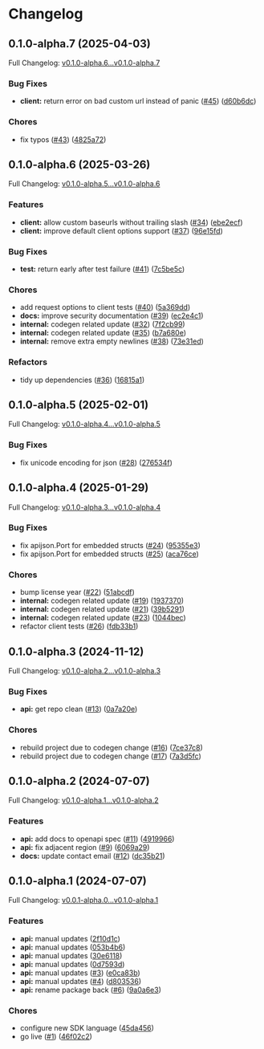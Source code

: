 # Changelog

## 0.1.0-alpha.7 (2025-04-03)

Full Changelog: [v0.1.0-alpha.6...v0.1.0-alpha.7](https://github.com/phoebe-bird/phoebe-go/compare/v0.1.0-alpha.6...v0.1.0-alpha.7)

### Bug Fixes

* **client:** return error on bad custom url instead of panic ([#45](https://github.com/phoebe-bird/phoebe-go/issues/45)) ([d60b6dc](https://github.com/phoebe-bird/phoebe-go/commit/d60b6dcb55c19ec28f36bbb1c7339df49cac3013))


### Chores

* fix typos ([#43](https://github.com/phoebe-bird/phoebe-go/issues/43)) ([4825a72](https://github.com/phoebe-bird/phoebe-go/commit/4825a72992c7ba48f99363dd3443a05ca51c3ecd))

## 0.1.0-alpha.6 (2025-03-26)

Full Changelog: [v0.1.0-alpha.5...v0.1.0-alpha.6](https://github.com/phoebe-bird/phoebe-go/compare/v0.1.0-alpha.5...v0.1.0-alpha.6)

### Features

* **client:** allow custom baseurls without trailing slash ([#34](https://github.com/phoebe-bird/phoebe-go/issues/34)) ([ebe2ecf](https://github.com/phoebe-bird/phoebe-go/commit/ebe2ecf8641ac6475989f960345bec02f4600ac9))
* **client:** improve default client options support ([#37](https://github.com/phoebe-bird/phoebe-go/issues/37)) ([96e15fd](https://github.com/phoebe-bird/phoebe-go/commit/96e15fda795f088e025c6cbdb069c295afe1ead6))


### Bug Fixes

* **test:** return early after test failure ([#41](https://github.com/phoebe-bird/phoebe-go/issues/41)) ([7c5be5c](https://github.com/phoebe-bird/phoebe-go/commit/7c5be5caa15b695f115d1ce3a9fe82d5139d6faf))


### Chores

* add request options to client tests ([#40](https://github.com/phoebe-bird/phoebe-go/issues/40)) ([5a369dd](https://github.com/phoebe-bird/phoebe-go/commit/5a369dd3481315dd97690d2253509da164c6fe57))
* **docs:** improve security documentation ([#39](https://github.com/phoebe-bird/phoebe-go/issues/39)) ([ec2e4c1](https://github.com/phoebe-bird/phoebe-go/commit/ec2e4c167ecc6e343eab90f9dcd896b5aa6451bb))
* **internal:** codegen related update ([#32](https://github.com/phoebe-bird/phoebe-go/issues/32)) ([7f2cb99](https://github.com/phoebe-bird/phoebe-go/commit/7f2cb9909324d2225b30d29e2ab968b51a8a15c5))
* **internal:** codegen related update ([#35](https://github.com/phoebe-bird/phoebe-go/issues/35)) ([b7a680e](https://github.com/phoebe-bird/phoebe-go/commit/b7a680eeae6d93cd62556a6042f105f55ccc9b55))
* **internal:** remove extra empty newlines ([#38](https://github.com/phoebe-bird/phoebe-go/issues/38)) ([73e31ed](https://github.com/phoebe-bird/phoebe-go/commit/73e31eda4deef36a0c320a3f8a558a14aaac8f43))


### Refactors

* tidy up dependencies ([#36](https://github.com/phoebe-bird/phoebe-go/issues/36)) ([16815a1](https://github.com/phoebe-bird/phoebe-go/commit/16815a1a4fbb3be9fa4d9242001f4d81ec9c141f))

## 0.1.0-alpha.5 (2025-02-01)

Full Changelog: [v0.1.0-alpha.4...v0.1.0-alpha.5](https://github.com/phoebe-bird/phoebe-go/compare/v0.1.0-alpha.4...v0.1.0-alpha.5)

### Bug Fixes

* fix unicode encoding for json ([#28](https://github.com/phoebe-bird/phoebe-go/issues/28)) ([276534f](https://github.com/phoebe-bird/phoebe-go/commit/276534f829f813e5a046a2079221b7d57548c87a))

## 0.1.0-alpha.4 (2025-01-29)

Full Changelog: [v0.1.0-alpha.3...v0.1.0-alpha.4](https://github.com/phoebe-bird/phoebe-go/compare/v0.1.0-alpha.3...v0.1.0-alpha.4)

### Bug Fixes

* fix apijson.Port for embedded structs ([#24](https://github.com/phoebe-bird/phoebe-go/issues/24)) ([95355e3](https://github.com/phoebe-bird/phoebe-go/commit/95355e3890c4d9365db944f676c0bb0774b4927a))
* fix apijson.Port for embedded structs ([#25](https://github.com/phoebe-bird/phoebe-go/issues/25)) ([aca76ce](https://github.com/phoebe-bird/phoebe-go/commit/aca76cebb3a8d0a497d7f9e92129656f4ee7998f))


### Chores

* bump license year ([#22](https://github.com/phoebe-bird/phoebe-go/issues/22)) ([51abcdf](https://github.com/phoebe-bird/phoebe-go/commit/51abcdf3b4d7b5f504d9eb65f25a39a5357b605b))
* **internal:** codegen related update ([#19](https://github.com/phoebe-bird/phoebe-go/issues/19)) ([1937370](https://github.com/phoebe-bird/phoebe-go/commit/193737065aaffb9282bf768abd13e85900f5b5de))
* **internal:** codegen related update ([#21](https://github.com/phoebe-bird/phoebe-go/issues/21)) ([39b5291](https://github.com/phoebe-bird/phoebe-go/commit/39b5291c45312a0fa34489c81d823230b8f9a1e9))
* **internal:** codegen related update ([#23](https://github.com/phoebe-bird/phoebe-go/issues/23)) ([1044bec](https://github.com/phoebe-bird/phoebe-go/commit/1044bec365c34746c7426e3204b4859f3b9794c8))
* refactor client tests ([#26](https://github.com/phoebe-bird/phoebe-go/issues/26)) ([fdb33b1](https://github.com/phoebe-bird/phoebe-go/commit/fdb33b1d759e11df6938a8e8a1723be470d9f76e))

## 0.1.0-alpha.3 (2024-11-12)

Full Changelog: [v0.1.0-alpha.2...v0.1.0-alpha.3](https://github.com/phoebe-bird/phoebe-go/compare/v0.1.0-alpha.2...v0.1.0-alpha.3)

### Bug Fixes

* **api:** get repo clean ([#13](https://github.com/phoebe-bird/phoebe-go/issues/13)) ([0a7a20e](https://github.com/phoebe-bird/phoebe-go/commit/0a7a20e6d5d23c12d864bae7d5940248ea732feb))


### Chores

* rebuild project due to codegen change ([#16](https://github.com/phoebe-bird/phoebe-go/issues/16)) ([7ce37c8](https://github.com/phoebe-bird/phoebe-go/commit/7ce37c8deb76388d9d1b9684113bb56018986a72))
* rebuild project due to codegen change ([#17](https://github.com/phoebe-bird/phoebe-go/issues/17)) ([7a3d5fc](https://github.com/phoebe-bird/phoebe-go/commit/7a3d5fcc1f4d2dc89dcac24980ad9fb29cdc86d6))

## 0.1.0-alpha.2 (2024-07-07)

Full Changelog: [v0.1.0-alpha.1...v0.1.0-alpha.2](https://github.com/phoebe-bird/phoebe-go/compare/v0.1.0-alpha.1...v0.1.0-alpha.2)

### Features

* **api:** add docs to openapi spec ([#11](https://github.com/phoebe-bird/phoebe-go/issues/11)) ([4919966](https://github.com/phoebe-bird/phoebe-go/commit/491996613ea742452effdcaf71559a9cb8764d33))
* **api:** fix adjacent region ([#9](https://github.com/phoebe-bird/phoebe-go/issues/9)) ([6069a29](https://github.com/phoebe-bird/phoebe-go/commit/6069a29d06680517bb85780b77b0d29b027da8d0))
* **docs:** update contact email ([#12](https://github.com/phoebe-bird/phoebe-go/issues/12)) ([dc35b21](https://github.com/phoebe-bird/phoebe-go/commit/dc35b21f7b73ed5d69bc3e67ceced7e8916b56b3))

## 0.1.0-alpha.1 (2024-07-07)

Full Changelog: [v0.0.1-alpha.0...v0.1.0-alpha.1](https://github.com/phoebe-bird/phoebe-go/compare/v0.0.1-alpha.0...v0.1.0-alpha.1)

### Features

* **api:** manual updates ([2f10d1c](https://github.com/phoebe-bird/phoebe-go/commit/2f10d1c506b76ac4f6950ea1fe112f9799a93e09))
* **api:** manual updates ([053b4b6](https://github.com/phoebe-bird/phoebe-go/commit/053b4b62603c63d937d5edc370023fb9e1b3141b))
* **api:** manual updates ([30e6118](https://github.com/phoebe-bird/phoebe-go/commit/30e61186d3bf277ad304fcb9f49d19f95ef565a5))
* **api:** manual updates ([0d7593d](https://github.com/phoebe-bird/phoebe-go/commit/0d7593d64fe01a365de7f31280f00147782c114e))
* **api:** manual updates ([#3](https://github.com/phoebe-bird/phoebe-go/issues/3)) ([e0ca83b](https://github.com/phoebe-bird/phoebe-go/commit/e0ca83bc08cc1d429155d94eb28310b1850b6b28))
* **api:** manual updates ([#4](https://github.com/phoebe-bird/phoebe-go/issues/4)) ([d803536](https://github.com/phoebe-bird/phoebe-go/commit/d803536ff44dadcbbce7f5c6c0c077e1e63a9c56))
* **api:** rename package back ([#6](https://github.com/phoebe-bird/phoebe-go/issues/6)) ([9a0a6e3](https://github.com/phoebe-bird/phoebe-go/commit/9a0a6e3b76346f5f4b2cd5da11a5db589dba238c))


### Chores

* configure new SDK language ([45da456](https://github.com/phoebe-bird/phoebe-go/commit/45da456f275e972a7d4ea434c0f54d3b6f3fbb0d))
* go live ([#1](https://github.com/phoebe-bird/phoebe-go/issues/1)) ([46f02c2](https://github.com/phoebe-bird/phoebe-go/commit/46f02c2612f8c44005ed20de53e9e943cc598fc8))
